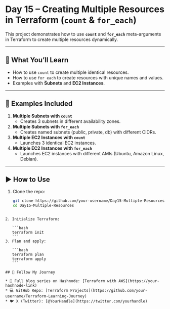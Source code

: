 
# Day 15 – Creating Multiple Resources in Terraform (`count` & `for_each`)

This project demonstrates how to use **`count`** and **`for_each`** meta-arguments in Terraform to create multiple resources dynamically.

---

## 🚀 What You’ll Learn
- How to use `count` to create multiple identical resources.
- How to use `for_each` to create resources with unique names and values.
- Examples with **Subnets** and **EC2 Instances**.

---

## 📂 Examples Included
1. **Multiple Subnets with `count`**
   - Creates 3 subnets in different availability zones.
2. **Multiple Subnets with `for_each`**
   - Creates named subnets (public, private, db) with different CIDRs.
3. **Multiple EC2 Instances with `count`**
   - Launches 3 identical EC2 instances.
4. **Multiple EC2 Instances with `for_each`**
   - Launches EC2 instances with different AMIs (Ubuntu, Amazon Linux, Debian).

---

## ▶️ How to Use
1. Clone the repo:
   ```bash
   git clone https://github.com/your-username/Day15-Multiple-Resources.git
   cd Day15-Multiple-Resources
````

2. Initialize Terraform:

   ```bash
   terraform init
   ```
3. Plan and apply:

   ```bash
   terraform plan
   terraform apply
   ```

## 🔗 Follow My Journey

* 📖 Full blog series on Hashnode: [Terraform with AWS](https://your-hashnode-link)
* 💻 GitHub Repo: [Terraform Projects](https://github.com/your-username/Terraform-Learning-Journey)
* 🐦 X (Twitter): [@YourHandle](https://twitter.com/yourhandle)

